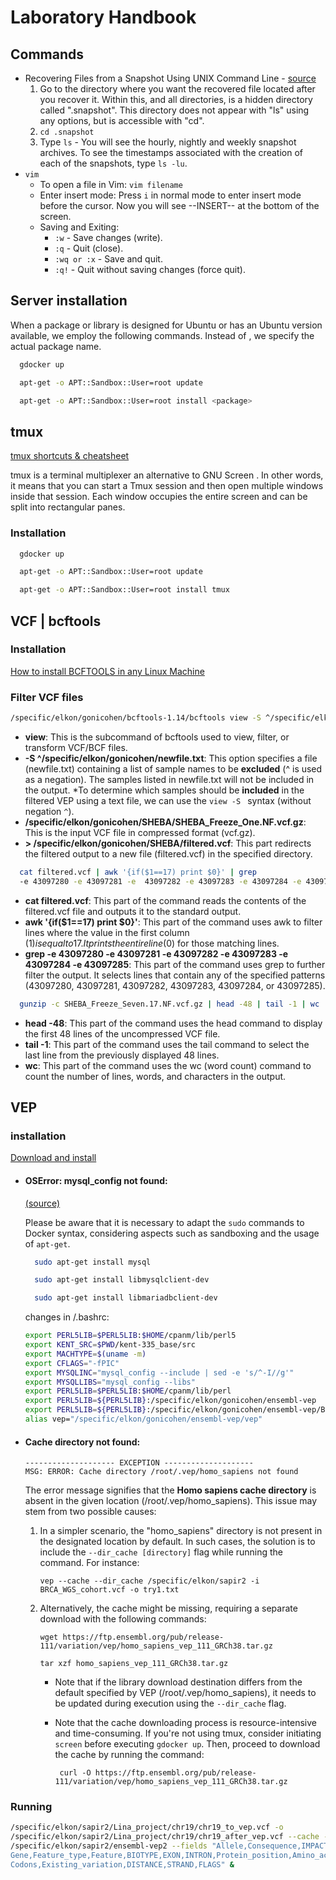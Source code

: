 
# Laboratory Handbook

## Commands
* Recovering Files from a Snapshot Using UNIX Command Line - [source](https://www.egr.msu.edu/decs/help-support/how-to/recovering_files_from_snapshot_using_unix_command_line)
  1. Go to the directory where you want the recovered file located after you recover it. Within this, and all directories, is a hidden directory called ".snapshot".
     This directory does not appear with "ls" using any options, but is accessible with "cd".
  2. `cd .snapshot`
  3. Type `ls` - You will see the hourly, nightly and weekly snapshot archives.
     To see the timestamps associated with the creation of each of the snapshots, type `ls -lu`.
* `vim`
   * To open a file in Vim: `vim filename`
   * Enter insert mode: Press `i` in normal mode to enter insert mode before the cursor.
     Now you will see --INSERT-- at the bottom of the screen.
   * Saving and Exiting:
      * `:w` - Save changes (write).
      * `:q` - Quit (close).
      * `:wq or :x` - Save and quit.
      * `:q!` - Quit without saving changes (force quit).

## Server installation
When a package or library is designed for Ubuntu or has an Ubuntu version available, we employ the following commands. Instead of <package>, we specify the actual package name.

```bash
  gdocker up
```
```bash
  apt-get -o APT::Sandbox::User=root update
```
```bash
  apt-get -o APT::Sandbox::User=root install <package>
```

## tmux

[tmux shortcuts & cheatsheet](https://gist.github.com/MohamedAlaa/2961058)

tmux is a terminal multiplexer an alternative to GNU Screen . In other words, it means that you can start a Tmux session and then open multiple windows inside that session. Each window occupies the entire screen and can be split into rectangular panes.

### Installation
```bash
  gdocker up
```
```bash
  apt-get -o APT::Sandbox::User=root update
```
```bash
  apt-get -o APT::Sandbox::User=root install tmux
```

## VCF | bcftools

 ### Installation
[How to install BCFTOOLS in any Linux Machine](https://www.youtube.com/watch?v=EJGz3yryrPo)
 ### Filter VCF files

```bash
/specific/elkon/gonicohen/bcftools-1.14/bcftools view -S ^/specific/elkon/gonicohen/185delAG_carriers_CH17.txt /specific/elkon/gonicohen/SHEBA/SHEBA_Freeze_Seven.17.NF.vcf.gz > /specific/elkon/gonicohen/SHEBA/filtered_185delAG.vcf --force-samples
```
* **view**: This is the subcommand of bcftools used to view, filter, or transform VCF/BCF files.
* **-S ^/specific/elkon/gonicohen/newfile.txt**: This option specifies a file (newfile.txt) containing a list of sample names to be **excluded** (^ is used as a negation). The samples listed in newfile.txt will not be included in the output. *To determine which samples should be **included** in the filtered VEP using a text file, we can use the `view -S ` syntax (without negation `^`).
* **/specific/elkon/gonicohen/SHEBA/SHEBA_Freeze_One.NF.vcf.gz**: This is the input VCF file in compressed format (vcf.gz).
* **> /specific/elkon/gonicohen/SHEBA/filtered.vcf**: This part redirects the filtered output to a new file (filtered.vcf) in the specified directory.

```bash
  cat filtered.vcf | awk '{if($1==17) print $0}' | grep 
  -e 43097280 -e 43097281 -e  43097282 -e 43097283 -e 43097284 -e 43097285
```
* **cat filtered.vcf**: This part of the command reads the contents of the filtered.vcf file and outputs it to the standard output.
* **awk '{if($1==17) print $0}'**: This part of the command uses awk to filter lines where the value in the first column ($1) is equal to 17. It prints the entire line ($0) for those matching lines.
* **grep -e 43097280 -e 43097281 -e 43097282 -e 43097283 -e 43097284 -e 43097285**: This part of the command uses grep to further filter the output. It selects lines that contain any of the specified patterns (43097280, 43097281, 43097282, 43097283, 43097284, or 43097285).

```bash
  gunzip -c SHEBA_Freeze_Seven.17.NF.vcf.gz | head -48 | tail -1 | wc
```
* **head -48**: This part of the command uses the head command to display the first 48 lines of the uncompressed VCF file.
* **tail -1**: This part of the command uses the tail command to select the last line from the previously displayed 48 lines.
* **wc**: This part of the command uses the wc (word count) command to count the number of lines, words, and characters in the output.

## VEP

### installation

[Download and install](http://www.ensembl.org/info/docs/tools/vep/script/vep_download.html)

* #### **OSError: mysql_config not found:** 
  [(source)](https://github.com/JudgeGirl/Judge-sender/issues/4)
  
  Please be aware that it is necessary to adapt the `sudo` commands to Docker syntax, considering aspects such as sandboxing and the usage of `apt-get`. 
  ```bash
    sudo apt-get install mysql
  ```
  ```bash
    sudo apt-get install libmysqlclient-dev
  ```
  ```bash
    sudo apt-get install libmariadbclient-dev
  ```
  changes in /.bashrc:

  ```bash
  export PERL5LIB=$PERL5LIB:$HOME/cpanm/lib/perl5
  export KENT_SRC=$PWD/kent-335_base/src
  export MACHTYPE=$(uname -m)
  export CFLAGS="-fPIC"
  export MYSQLINC="mysql_config --include | sed -e 's/^-I//g'"
  export MYSQLLIBS="mysql_config --libs"
  export PERL5LIB=$PERL5LIB:$HOME/cpanm/lib/perl
  export PERL5LIB=${PERL5LIB}:/specific/elkon/gonicohen/ensembl-vep
  export PERL5LIB=${PERL5LIB}:/specific/elkon/gonicohen/ensembl-vep/Bio/DB/HTS
  alias vep="/specific/elkon/gonicohen/ensembl-vep/vep"
  ```
* #### **Cache directory not found:**
  ```
  -------------------- EXCEPTION --------------------
  MSG: ERROR: Cache directory /root/.vep/homo_sapiens not found
  ```
  The error message signifies that the **Homo sapiens cache directory** is absent in the given location (/root/.vep/homo_sapiens). This issue may stem from two possible causes:
  1. In a simpler scenario, the "homo_sapiens" directory is not present in the designated location by default. In such cases, the solution is to include the `--dir_cache [directory]` flag while running the command. For     instance:
     
      ```
      vep --cache --dir_cache /specific/elkon/sapir2 -i BRCA_WGS_cohort.vcf -o try1.txt
      ```
    
  2. Alternatively, the cache might be missing, requiring a separate download with the following commands:
  
      ```
      wget https://ftp.ensembl.org/pub/release-111/variation/vep/homo_sapiens_vep_111_GRCh38.tar.gz
      ```
      ```
      tar xzf homo_sapiens_vep_111_GRCh38.tar.gz
      ```
     * Note that if the library download destination differs from the default specified by VEP (/root/.vep/homo_sapiens), it needs to be updated during execution using the `--dir_cache` flag.
     * Note that the cache downloading process is resource-intensive and time-consuming. If you're not using tmux, consider initiating `screen` before executing `gdocker up`. Then, proceed to download the cache by running the command:
       
       ```
        curl -O https://ftp.ensembl.org/pub/release-111/variation/vep/homo_sapiens_vep_111_GRCh38.tar.gz
        ```
### Running

```bash
/specific/elkon/sapir2/Lina_project/chr19/chr19_to_vep.vcf -o 
/specific/elkon/sapir2/Lina_project/chr19/chr19_after_vep.vcf --cache --dir_cache 
/specific/elkon/sapir2/ensembl-vep2 --fields "Allele,Consequence,IMPACT,SYMBOL,
Gene,Feature_type,Feature,BIOTYPE,EXON,INTRON,Protein_position,Amino_acids,
Codons,Existing_variation,DISTANCE,STRAND,FLAGS" &
```

